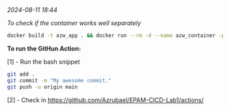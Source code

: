 _2024-08-11  18:44_

*To check if the container works well separately*
```bash
docker build -t azw_app . && docker run --rm -d --name azw_container -p 3000:3000 azw_app
```


**To run the GitHun Action:**

[1] - Run the bash snippet
```bash
git add .
git commit -m "My awesome commit."
git push -u origin main
```

[2] - Check in https://github.com/Azrubael/EPAM-CICD-Lab1/actions/